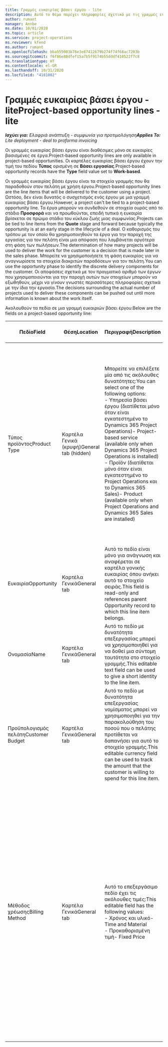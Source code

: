 ```yaml
---
title: Γραμμές ευκαιρίας βάσει έργου - lite
description: Αυτό το θέμα παρέχει πληροφορίες σχετικά με τις γραμμές ευκαιρίας βάσει έργου. (Pro)
author: rumant
manager: Annbe
ms.date: 10/01/2020
ms.topic: article
ms.service: project-operations
ms.reviewer: kfend
ms.author: rumant
ms.openlocfilehash: bba555003b76e3e87412679b274f74f68ac7203b
ms.sourcegitcommit: f6f86e80dfef15a7b5f9174b55dddf410522f7c8
ms.translationtype: HT
ms.contentlocale: el-GR
ms.lasthandoff: 10/31/2020
ms.locfileid: "4181002"
---
```

# <a name="project-based-opportunity-lines---lite"></a><span data-ttu-id="2af2a-104">Γραμμές ευκαιρίας βάσει έργου - lite</span><span class="sxs-lookup"><span data-stu-id="2af2a-104">Project-based opportunity lines - lite</span></span>

<span data-ttu-id="2af2a-105">_**Ισχύει για:** Ελαφριά ανάπτυξη - συμφωνία για προτιμολόγηση_</span><span class="sxs-lookup"><span data-stu-id="2af2a-105">_**Applies To:** Lite deployment - deal to proforma invoicing_</span></span>

<span data-ttu-id="2af2a-106">Οι γραμμές ευκαιρίας βάσει έργου είναι διαθέσιμες μόνο σε ευκαιρίες βασισμένες σε έργα.</span><span class="sxs-lookup"><span data-stu-id="2af2a-106">Project-based opportunity lines are only available in project-based opportunities.</span></span> <span data-ttu-id="2af2a-107">Οι καρτέλες ευκαιρίας βάσει έργου έχουν την τιμή του πεδίου **Τύπος** ορισμένη σε **Βάσει εργασίας**.</span><span class="sxs-lookup"><span data-stu-id="2af2a-107">Project-based opportunity records have the **Type** field value set to **Work-based**.</span></span>

<span data-ttu-id="2af2a-108">Οι γραμμές ευκαιρίας βάσει έργου είναι τα στοιχεία γραμμής που θα παραδοθούν στον πελάτη με χρήση έργου.</span><span class="sxs-lookup"><span data-stu-id="2af2a-108">Project-based opportunity lines are the line items that will be delivered to the customer using a project.</span></span> <span data-ttu-id="2af2a-109">Ωστόσο, δεν είναι δυνατός ο συσχετισμός ενός έργου με μια γραμμή ευκαιρίας βάσει έργου.</span><span class="sxs-lookup"><span data-stu-id="2af2a-109">However, a project can't be tied to a project-based opportunity line.</span></span> <span data-ttu-id="2af2a-110">Τα έργα μπορούν να συνδεθούν σε στοιχεία ουράς από το στάδιο **Προσφορά** και να προωθούνται, επειδή τυπικά η ευκαιρία βρίσκεται σε πρώιμο στάδιο του κύκλου ζωής μιας συμφωνίας.</span><span class="sxs-lookup"><span data-stu-id="2af2a-110">Projects can be tied to line items from the **Quote** stage and forward because typically the opportunity is at an early stage in the lifecycle of a deal.</span></span> <span data-ttu-id="2af2a-111">Ο καθορισμός του τρόπου με τον οποίο θα χρησιμοποιηθούν τα έργα για την παροχή της εργασίας για τον πελάτη είναι μια απόφαση που λαμβάνεται αργότερα στη φάση των πωλήσεων.</span><span class="sxs-lookup"><span data-stu-id="2af2a-111">The determination of how many projects will be used to deliver the work for the customer is a decision that is made later in the sales phase.</span></span> <span data-ttu-id="2af2a-112">Μπορείτε να χρησιμοποιήσετε τη φάση ευκαιρίας για να αναγνωρίσετε τα στοιχεία διακριτών παραδόσεων για τον πελάτη.</span><span class="sxs-lookup"><span data-stu-id="2af2a-112">You can use the opportunity phase to identify the discrete delivery components for the customer.</span></span> <span data-ttu-id="2af2a-113">Οι αποφάσεις σχετικά με τον πραγματικό αριθμό των έργων που χρησιμοποιούνται για την παροχή αυτών των στοιχείων μπορούν να εξωθηθούν, μέχρι να γίνουν γνωστές περισσότερες πληροφορίες σχετικά με την ίδια την εργασία.</span><span class="sxs-lookup"><span data-stu-id="2af2a-113">The decisions surrounding the actual number of projects used to deliver these components can be pushed out until more information is known about the work itself.</span></span>

<span data-ttu-id="2af2a-114">Ακολουθούν τα πεδία σε μια γραμμή ευκαιριών βάσει έργου:</span><span class="sxs-lookup"><span data-stu-id="2af2a-114">Below are the fields on a project-based opportunity line:</span></span>

| <span data-ttu-id="2af2a-115">**Πεδίο**</span><span class="sxs-lookup"><span data-stu-id="2af2a-115">**Field**</span></span> | <span data-ttu-id="2af2a-116">**Θέση**</span><span class="sxs-lookup"><span data-stu-id="2af2a-116">**Location**</span></span> | <span data-ttu-id="2af2a-117">**Περιγραφή**</span><span class="sxs-lookup"><span data-stu-id="2af2a-117">**Description**</span></span> | <span data-ttu-id="2af2a-118">**Κατάντη επίπτωση**</span><span class="sxs-lookup"><span data-stu-id="2af2a-118">**Downstream impact**</span></span> |
| --- | --- | --- | --- |
| <span data-ttu-id="2af2a-119">Τύπος προϊόντος</span><span class="sxs-lookup"><span data-stu-id="2af2a-119">Product Type</span></span> | <span data-ttu-id="2af2a-120">Καρτέλα Γενικά (κρυφή)</span><span class="sxs-lookup"><span data-stu-id="2af2a-120">General tab (hidden)</span></span> | <span data-ttu-id="2af2a-121">Μπορείτε να επιλέξετε μία από τις ακόλουθες δυνατότητες:</span><span class="sxs-lookup"><span data-stu-id="2af2a-121">You can select one of the following options:</span></span></br><span data-ttu-id="2af2a-122">- Υπηρεσία βάσει έργου (διατίθεται μόνο όταν είναι εγκατεστημένο το Dynamics 365 Project Operations)</span><span class="sxs-lookup"><span data-stu-id="2af2a-122">- Project-based service (available only when Dynamics 365 Project Operations is installed)</span></span></br><span data-ttu-id="2af2a-123">- Προϊόν (διατίθεται μόνο όταν είναι εγκατεστημένο το Project Operations και το Dynamics 365 Sales)</span><span class="sxs-lookup"><span data-stu-id="2af2a-123">- Product (available only when Project Operations and Dynamics 365 Sales are installed)</span></span> | <span data-ttu-id="2af2a-124">Η τιμή αυτού του πεδίου ορίζεται σε **Υπηρεσία βάσει έργου** όταν δημιουργείτε μια γραμμή ευκαιριών βάσει έργου από το πλέγμα γραμμών βάσει έργου στην ευκαιρία.</span><span class="sxs-lookup"><span data-stu-id="2af2a-124">The value of this field is set to **Project-based service** when you create a project-based opportunity line from the project-based lines grid on the Opportunity.</span></span> <br> <span data-ttu-id="2af2a-125">Εάν αλλάξετε ή αντικαταστήσετε αυτήν την τιμή, η λειτουργικότητα του έργου δεν θα ενεργοποιηθεί στα στοιχεία γραμμής βάσει έργου.</span><span class="sxs-lookup"><span data-stu-id="2af2a-125">If you change or override this value, the project functionality won't be enabled on your project-based line items.</span></span> |
| <span data-ttu-id="2af2a-126">Ευκαιρία</span><span class="sxs-lookup"><span data-stu-id="2af2a-126">Opportunity</span></span> | <span data-ttu-id="2af2a-127">Καρτέλα Γενικά</span><span class="sxs-lookup"><span data-stu-id="2af2a-127">General tab</span></span> | <span data-ttu-id="2af2a-128">Αυτό το πεδίο είναι μόνο για ανάγνωση και αναφέρεται σε καρτέλα γονικής ευκαιρίας όπου ανήκει αυτό το στοιχείο σειράς.</span><span class="sxs-lookup"><span data-stu-id="2af2a-128">This field is read-only and references parent Opportunity record to which this line item belongs.</span></span> | <span data-ttu-id="2af2a-129">Δεν υπάρχει καμία κατάντη επίπτωση από αυτό το πεδίο.</span><span class="sxs-lookup"><span data-stu-id="2af2a-129">There is no downstream impact from this field.</span></span> |
| <span data-ttu-id="2af2a-130">Ονομασία</span><span class="sxs-lookup"><span data-stu-id="2af2a-130">Name</span></span> | <span data-ttu-id="2af2a-131">Καρτέλα Γενικά</span><span class="sxs-lookup"><span data-stu-id="2af2a-131">General tab</span></span> | <span data-ttu-id="2af2a-132">Αυτό το πεδίο με δυνατότητα επεξεργασίας μπορεί να χρησιμοποιηθεί για να δοθεί μια σύντομη ταυτότητα στο στοιχείο γραμμής.</span><span class="sxs-lookup"><span data-stu-id="2af2a-132">This editable text field can be used to give a short identity to the line item.</span></span> | <span data-ttu-id="2af2a-133">Αυτή η τιμή μεταφέρεται στη γραμμή προσφοράς όταν δημιουργείτε μια προσφορά από αυτήν την ευκαιρία.</span><span class="sxs-lookup"><span data-stu-id="2af2a-133">This value is carried over to the quote line when you create a quote from this opportunity.</span></span> |
| <span data-ttu-id="2af2a-134">Προϋπολογισμός πελάτη</span><span class="sxs-lookup"><span data-stu-id="2af2a-134">Customer Budget</span></span> | <span data-ttu-id="2af2a-135">Καρτέλα Γενικά</span><span class="sxs-lookup"><span data-stu-id="2af2a-135">General tab</span></span> | <span data-ttu-id="2af2a-136">Αυτό το πεδίο με δυνατότητα επεξεργασίας νομίσματος μπορεί να χρησιμοποιηθεί για την παρακολούθηση του ποσού που ο πελάτης προτίθεται να δαπανήσει για αυτό το στοιχείο γραμμής.</span><span class="sxs-lookup"><span data-stu-id="2af2a-136">This editable currency field can be used to track the amount that the customer is willing to spend for this line item.</span></span> | <span data-ttu-id="2af2a-137">Αυτή η τιμή μεταφέρεται στο αντίστοιχο πεδίο στη γραμμή προσφοράς όταν δημιουργείτε μια προσφορά από αυτήν την ευκαιρία.</span><span class="sxs-lookup"><span data-stu-id="2af2a-137">This value is carried over to the corresponding field on the quote line when you create a quote from this opportunity.</span></span> |
| <span data-ttu-id="2af2a-138">Μέθοδος χρέωσης</span><span class="sxs-lookup"><span data-stu-id="2af2a-138">Billing Method</span></span> | <span data-ttu-id="2af2a-139">Καρτέλα Γενικά</span><span class="sxs-lookup"><span data-stu-id="2af2a-139">General tab</span></span> | <span data-ttu-id="2af2a-140">Αυτό το επεξεργάσιμο πεδίο έχει τις ακόλουθες τιμές:</span><span class="sxs-lookup"><span data-stu-id="2af2a-140">This editable field has the following values:</span></span></br><span data-ttu-id="2af2a-141">- Χρόνος και υλικό</span><span class="sxs-lookup"><span data-stu-id="2af2a-141">- Time and Material</span></span></br><span data-ttu-id="2af2a-142">- Προκαθορισμένη τιμή</span><span class="sxs-lookup"><span data-stu-id="2af2a-142">- Fixed Price</span></span> | <span data-ttu-id="2af2a-143">Αυτή η τιμή μεταφέρεται στο αντίστοιχο πεδίο στη γραμμή προσφοράς όταν δημιουργείτε μια προσφορά από αυτήν την ευκαιρία.</span><span class="sxs-lookup"><span data-stu-id="2af2a-143">This value is carried over to the corresponding field on the quote line when you create a quote from this opportunity.</span></span> <span data-ttu-id="2af2a-144">Μετά τη δημιουργία της γραμμής προσφοράς, το πεδίο είναι κλειδωμένο και δεν είναι δυνατή η αλλαγή του.</span><span class="sxs-lookup"><span data-stu-id="2af2a-144">After the quote line is created, the field is locked and can't be changed.</span></span> <span data-ttu-id="2af2a-145">Αναθέστε αυτήν την τιμή πεδίου με όσο το δυνατόν μεγαλύτερη ακρίβεια.</span><span class="sxs-lookup"><span data-stu-id="2af2a-145">Assign this field value as accurately as possible.</span></span> <span data-ttu-id="2af2a-146">Εάν χρειάζεται να αλλάξετε την τιμή αυτού του πεδίου στη γραμμή προσφοράς, διαγράψτε και δημιουργήστε εκ νέου τη γραμμή προσφοράς.</span><span class="sxs-lookup"><span data-stu-id="2af2a-146">If you need to change the value of this field on the quote line, delete and re-create the quote line.</span></span> |
